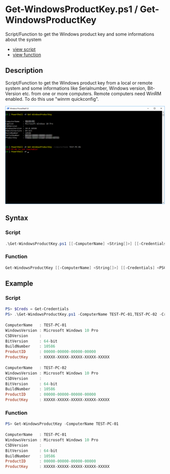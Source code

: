 # Get-WindowsProductKey.ps1 / Get-WindowsProductKey

Script/Function to get the Windows product key and some informations about the system

* [view script](https://github.com/BornToBeRoot/PowerShell/blob/master/Scripts/Get-WindowsProductKey.ps1)
* [view function](https://github.com/BornToBeRoot/PowerShell/blob/master/Module/LazyAdmin/Get-WindowsProductKey.ps1)

## Description

Script/Function to  get the Windows product key from a local or remote system and some informations like Serialnumber, Windows version, Bit-Version etc. from one or more computers. Remote computers need WinRM enabled. To do this use "winrm quickconfig".

![Screenshot](Get-WindowsProductKey.png?raw=true)

## Syntax 

### Script

```powershell
.\Get-WindowsProductKey.ps1 [[-ComputerName] <String[]>] [[-Credentials] <PSCredential>] [<CommonParameters>]
```

### Function

```powershell
Get-WindowsProductKey [[-ComputerName] <String[]>] [[-Credentials] <PSCredential>] [<CommonParameters>]
```

## Example

### Script

```powershell
PS> $Creds = Get-Credentials
PS> .\Get-WindowsProductKey.ps1 -ComputerName TEST-PC-01,TEST-PC-02 -Credentials $Creds

ComputerName   : TEST-PC-01
WindowsVersion : Microsoft Windows 10 Pro
CSDVersion     :
BitVersion     : 64-bit
BuildNumber    : 10586
ProductID      : 00000-00000-00000-00000
ProductKey     : XXXXX-XXXXX-XXXXX-XXXXX-XXXXX

ComputerName   : TEST-PC-02
WindowsVersion : Microsoft Windows 10 Pro
CSDVersion     :
BitVersion     : 64-bit
BuildNumber    : 10586
ProductID      : 00000-00000-00000-00000
ProductKey     : XXXXX-XXXXX-XXXXX-XXXXX-XXXXX
```

### Function

```powershell
PS> Get-WindowsProductKey -ComputerName TEST-PC-01

ComputerName   : TEST-PC-01
WindowsVersion : Microsoft Windows 10 Pro
CSDVersion     :
BitVersion     : 64-bit
BuildNumber    : 10586
ProductID      : 00000-00000-00000-00000
ProductKey     : XXXXX-XXXXX-XXXXX-XXXXX-XXXXX
```